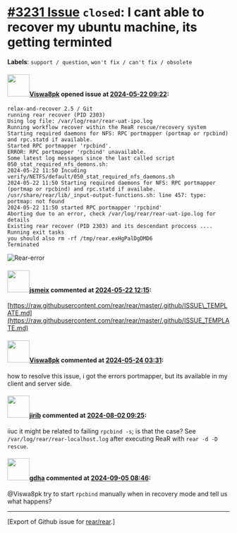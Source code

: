 [\#3231 Issue](https://github.com/rear/rear/issues/3231) `closed`: I cant able to recover my ubuntu machine, its getting terminted
==================================================================================================================================

**Labels**: `support / question`, `won't fix / can't fix / obsolete`

#### <img src="https://avatars.githubusercontent.com/u/170514144?v=4" width="50">[Viswa8pk](https://github.com/Viswa8pk) opened issue at [2024-05-22 09:22](https://github.com/rear/rear/issues/3231):

    relax-and-recover 2.5 / Git
    running rear recover (PID 2303)
    Using log file: /var/log/rear/rear-uat-ipo.log
    Running workflow recover within the ReaR rescue/recovery system
    Starting required daemons for NFS: RPC portmapper (portmap or rpcbind) and rpc.statd if available.
    Started RPC portmapper 'rpcbind'.
    ERROR: RPC portmapper 'rpcbind' unavailable.
    Some latest log messages since the last called script 050_stat_required_nfs_demons.sh:
    2024-05-22 11:50 Incuding verify/NETFS/default/050_stat_required_nfs_daemons.sh
    2024-05-22 11:50 Starting required daemons for NFS: RPC portmapper  (portmap or rpcbind) and rpc.statd if availabe.
    /usr/share/rear/lib/_input-output-functions.sh: line 457: type: portmap: not found
    2024-05-22 11:50 started RPC portmapper 'rpcbind'
    Aborting due to an error, check /var/log/rear/rear-uat-ipo.log for details 
    Existing rear recover (PID 2303) and its descendant proccess ....
    Running exit tasks
    you should also rm -rf /tmp/rear.exHgPalDgDMD6
    Terminated

![Rear-error](https://github.com/rear/rear/assets/170514144/1cb61569-a05e-40a3-af70-1ceba3f0c67f)

#### <img src="https://avatars.githubusercontent.com/u/1788608?u=925fc54e2ce01551392622446ece427f51e2f0ce&v=4" width="50">[jsmeix](https://github.com/jsmeix) commented at [2024-05-22 12:15](https://github.com/rear/rear/issues/3231#issuecomment-2124648027):

[https://raw.githubusercontent.com/rear/rear/master/.github/ISSUE\_TEMPLATE.md](https://raw.githubusercontent.com/rear/rear/master/.github/ISSUE_TEMPLATE.md)

#### <img src="https://avatars.githubusercontent.com/u/170514144?v=4" width="50">[Viswa8pk](https://github.com/Viswa8pk) commented at [2024-05-24 03:31](https://github.com/rear/rear/issues/3231#issuecomment-2128456251):

how to resolve this issue, i got the errors portmapper, but its
available in my client and server side.

#### <img src="https://avatars.githubusercontent.com/u/46245?u=733a0340f71888ec9abe0cdfef9949d27582f9da&v=4" width="50">[jirib](https://github.com/jirib) commented at [2024-08-02 09:25](https://github.com/rear/rear/issues/3231#issuecomment-2264955902):

iiuc it might be related to failing `rpcbind -s`; is that the case? See
`/var/log/rear/rear-localhost.log` after executing ReaR with
`rear -d -D rescue`.

#### <img src="https://avatars.githubusercontent.com/u/888633?u=cdaeb31efcc0048d3619651aa18dd4b76e636b21&v=4" width="50">[gdha](https://github.com/gdha) commented at [2024-09-05 08:46](https://github.com/rear/rear/issues/3231#issuecomment-2330956349):

@Viswa8pk try to start `rpcbind` manually when in recovery mode and tell
us what happens?

------------------------------------------------------------------------

\[Export of Github issue for
[rear/rear](https://github.com/rear/rear).\]
